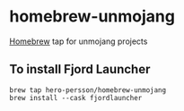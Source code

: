 # homebrew-unmojang

[Homebrew](https://brew.sh) tap for unmojang projects

## To install Fjord Launcher

```
brew tap hero-persson/homebrew-unmojang
brew install --cask fjordlauncher
```
